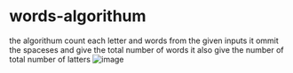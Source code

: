 # words-algorithum
the algorithum count each letter and words from the given inputs
it ommit the spaceses and give the total number of words
it also give the number of total number of latters 
![image](https://github.com/Alila-kevin/words-algorithum/assets/85939629/d79a0e80-0dcd-4d7a-b1ad-dbd6ea34c64a)

